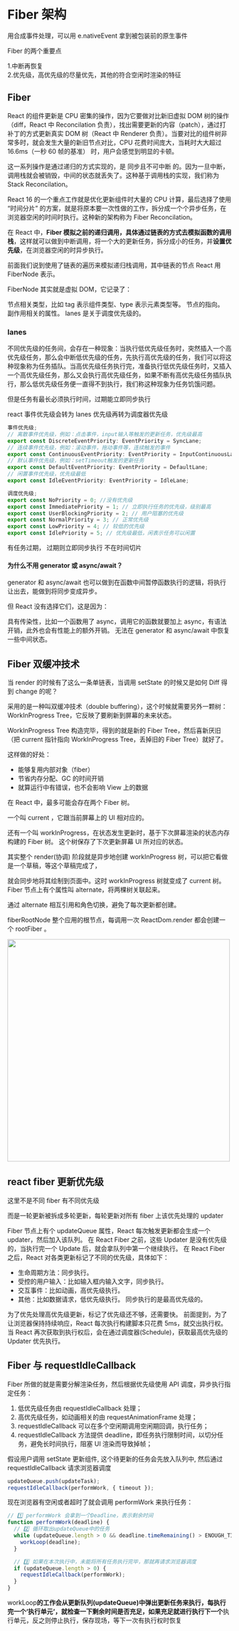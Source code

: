 # Fiber 架构

用合成事件处理，可以用 e.nativeEvent 拿到被包装前的原生事件

Fiber 的两个重要点

1.中断再恢复  
2.优先级，高优先级的尽量优先，其他的符合空闲时渲染的特征

## Fiber

React 的组件更新是 CPU 密集的操作，因为它要做对比新旧虚拟 DOM 树的操作（diff，React 中 Reconcilation 负责），找出需要更新的内容（patch），通过打补丁的方式更新真实 DOM 树（React 中 Renderer 负责）。当要对比的组件树非常多时，就会发生大量的新旧节点对比，CPU 花费时间庞大，当耗时大大超过 16.6ms（一秒 60 帧的基准） 时，用户会感觉到明显的卡顿。

这一系列操作是通过递归的方式实现的，是 同步且不可中断 的。因为一旦中断，调用栈就会被销毁，中间的状态就丢失了。这种基于调用栈的实现，我们称为 Stack Reconcilation。

React 16 的一个重点工作就是优化更新组件时大量的 CPU 计算，最后选择了使用 “时间分片” 的方案，就是将原本要一次性做的工作，拆分成一个个异步任务，在浏览器空闲的时间时执行。这种新的架构称为 Fiber Reconcilation。

在 React 中，**Fiber 模拟之前的递归调用，具体通过链表的方式去模拟函数的调用栈**，这样就可以做到中断调用，将一个大的更新任务，拆分成小的任务，并**设置优先级**，在浏览器空闲的时异步执行。

前面我们说到使用了链表的遍历来模拟递归栈调用，其中链表的节点 React 用 FiberNode 表示。

FiberNode 其实就是虚拟 DOM，它记录了：

节点相关类型，比如 tag 表示组件类型、type 表示元素类型等。
节点的指向。
副作用相关的属性。
lanes 是关于调度优先级的。

### lanes

不同优先级的任务间，会存在一种现象：当执行低优先级任务时，突然插入一个高优先级任务，那么会中断低优先级的任务，先执行高优先级的任务，我们可以将这种现象称为任务插队。当高优先级任务执行完，准备执行低优先级任务时，又插入一个高优先级任务，那么又会执行高优先级任务，如果不断有高优先级任务插队执行，那么低优先级任务便一直得不到执行，我们称这种现象为任务饥饿问题。

但是任务有最长必须执行时间，过期能立即同步执行

react 事件优先级会转为 lanes 优先级再转为调度器优先级

```js
事件优先级;
// 离散事件优先级，例如：点击事件，input输入等触发的更新任务，优先级最高
export const DiscreteEventPriority: EventPriority = SyncLane;
// 连续事件优先级，例如：滚动事件，拖动事件等，连续触发的事件
export const ContinuousEventPriority: EventPriority = InputContinuousLane;
// 默认事件优先级，例如：setTimeout触发的更新任务
export const DefaultEventPriority: EventPriority = DefaultLane;
// 闲置事件优先级，优先级最低
export const IdleEventPriority: EventPriority = IdleLane;

调度优先级;
export const NoPriority = 0; //没有优先级
export const ImmediatePriority = 1; // 立即执行任务的优先级，级别最高
export const UserBlockingPriority = 2; // 用户阻塞的优先级
export const NormalPriority = 3; // 正常优先级
export const LowPriority = 4; // 较低的优先级
export const IdlePriority = 5; // 优先级最低，闲表示任务可以闲置
```

有任务过期， 过期则立即同步执行 不在时间切片

#### 为什么不用 generator 或 async/await？

generator 和 async/await 也可以做到在函数中间暂停函数执行的逻辑，将执行让出去，能做到将同步变成异步。

但 React 没有选择它们，这是因为：

具有传染性，比如一个函数用了 async，调用它的函数就要加上 async，有语法开销，此外也会有性能上的额外开销。
无法在 generator 和 async/await 中恢复一些中间状态。

## Fiber 双缓冲技术

当 render 的时候有了这么一条单链表，当调用 setState 的时候又是如何 Diff 得到 change 的呢？

采用的是一种叫双缓冲技术（double buffering），这个时候就需要另外一颗树：WorkInProgress Tree，它反映了要刷新到屏幕的未来状态。

WorkInProgress Tree 构造完毕，得到的就是新的 Fiber Tree，然后喜新厌旧（把 current 指针指向 WorkInProgress Tree，丢掉旧的 Fiber Tree）就好了。

这样做的好处：

- 能够复用内部对象（fiber）
- 节省内存分配、GC 的时间开销
- 就算运行中有错误，也不会影响 View 上的数据

在 React 中，最多可能会存在两个 Fiber 树。

一个叫 current ，它跟当前屏幕上的 UI 相对应的。

还有一个叫 workInProgress，在状态发生更新时，基于下次屏幕渲染的状态内存构建的 Fiber 树。 这个树保存了下次更新屏幕 UI 所对应的状态。

其实整个 render(协调) 阶段就是异步地创建 workInProgress 树，可以把它看做是一个草稿，等这个草稿完成了，

就会同步地将其绘制到页面中。这时 workInProgress 树就变成了 current 树。Fiber 节点上有个属性叫 alternate，将两棵树关联起来。

通过 alternate 相互引用和角色切换，避免了每次更新都创建。

fiberRootNode 整个应用的根节点，每调用一次 ReactDom.render 都会创建一个 rootFiber 。

<img src="https://cdn.jsdelivr.net/gh/z1the3/myCDNassets/assets/monorepo-project/projects/z1the3-doc/source/bfcb8edd-2eaa-4198-8883-c543ca388640.png" width="500"/>

## react fiber 更新优先级

这里不是不同 fiber 有不同优先级

而是一轮更新被拆成多轮更新，每轮更新对所有 fiber 上该优先处理的 updater

Fiber 节点上有个 updateQueue 属性，React 每次触发更新都会生成一个 updater，然后加入该队列。
在 React Fiber 之前，这些 Updater 是没有优先级的，当执行完一个 Update 后，就会拿队列中第一个继续执行。
在 React Fiber 之后，React 对各类更新标记了不同的优先级，具体如下：

- 生命周期方法：同步执行。
- 受控的用户输入：比如输入框内输入文字，同步执行。
- 交互事件：比如动画，高优先级执行。
- 其他：比如数据请求，低优先级执行。
  同步执行的是最高优先级的。

为了优先处理高优先级更新，标记了优先级还不够，还需要快。
前面提到，为了让浏览器保持持续响应，React 每次执行构建脚本只花费 5ms，就交出执行权。当 React 再次获取到执行权后，会在通过调度器(Schedule)，获取最高优先级的 Updater 优先执行。

## Fiber 与 requestIdleCallback

Fiber 所做的就是需要分解渲染任务，然后根据优先级使用 API 调度，异步执行指定任务：

1. 低优先级任务由 requestIdleCallback 处理；
2. 高优先级任务，如动画相关的由 requestAnimationFrame 处理；
3. requestIdleCallback 可以在多个空闲期调用空闲期回调，执行任务；
4. requestIdleCallback 方法提供 deadline，即任务执行限制时间，以切分任务，避免长时间执行，阻塞 UI 渲染而导致掉帧；

假设用户调用 setState 更新组件, 这个待更新的任务会先放入队列中, 然后通过 requestIdleCallback 请求浏览器调度

```js
updateQueue.push(updateTask);
requestIdleCallback(performWork, { timeout });
```

现在浏览器有空闲或者超时了就会调用 performWork 来执行任务：

```js
// 1️⃣ performWork 会拿到一个Deadline，表示剩余时间
function performWork(deadline) {
  // 2️⃣ 循环取出updateQueue中的任务
  while (updateQueue.length > 0 && deadline.timeRemaining() > ENOUGH_TIME) {
    workLoop(deadline);
  }

  // 3️⃣ 如果在本次执行中，未能将所有任务执行完毕，那就再请求浏览器调度
  if (updateQueue.length > 0) {
    requestIdleCallback(performWork);
  }
}
```

workLoop**的工作会从更新队列(updateQueue)中弹出更新任务来执行，每执行完一个‘执行单元‘，就检查一下剩余时间是否充足，如果充足就进行执行下一个**执行单元，反之则停止执行，保存现场，等下一次有执行权时恢复

